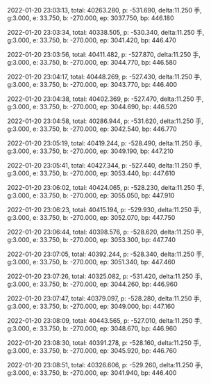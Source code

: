 2022-01-20 23:03:13, total: 40263.280, p: -531.690, delta:11.250 手, g:3.000, e: 33.750, b: -270.000, ep: 3037.750, bp: 446.180

2022-01-20 23:03:34, total: 40338.505, p: -530.340, delta:11.250 手, g:3.000, e: 33.750, b: -270.000, ep: 3041.420, bp: 446.470

2022-01-20 23:03:56, total: 40411.482, p: -527.870, delta:11.250 手, g:3.000, e: 33.750, b: -270.000, ep: 3044.770, bp: 446.580

2022-01-20 23:04:17, total: 40448.269, p: -527.430, delta:11.250 手, g:3.000, e: 33.750, b: -270.000, ep: 3043.770, bp: 446.400

2022-01-20 23:04:38, total: 40402.369, p: -527.470, delta:11.250 手, g:3.000, e: 33.750, b: -270.000, ep: 3044.690, bp: 446.520

2022-01-20 23:04:58, total: 40286.944, p: -531.620, delta:11.250 手, g:3.000, e: 33.750, b: -270.000, ep: 3042.540, bp: 446.770

2022-01-20 23:05:19, total: 40419.244, p: -528.490, delta:11.250 手, g:3.000, e: 33.750, b: -270.000, ep: 3049.190, bp: 447.210

2022-01-20 23:05:41, total: 40427.344, p: -527.440, delta:11.250 手, g:3.000, e: 33.750, b: -270.000, ep: 3053.440, bp: 447.610

2022-01-20 23:06:02, total: 40424.065, p: -528.230, delta:11.250 手, g:3.000, e: 33.750, b: -270.000, ep: 3055.050, bp: 447.910

2022-01-20 23:06:23, total: 40415.194, p: -529.930, delta:11.250 手, g:3.000, e: 33.750, b: -270.000, ep: 3052.070, bp: 447.750

2022-01-20 23:06:44, total: 40398.576, p: -528.620, delta:11.250 手, g:3.000, e: 33.750, b: -270.000, ep: 3053.300, bp: 447.740

2022-01-20 23:07:05, total: 40392.244, p: -528.340, delta:11.250 手, g:3.000, e: 33.750, b: -270.000, ep: 3051.340, bp: 447.460

2022-01-20 23:07:26, total: 40325.082, p: -531.420, delta:11.250 手, g:3.000, e: 33.750, b: -270.000, ep: 3044.260, bp: 446.960

2022-01-20 23:07:47, total: 40379.097, p: -528.280, delta:11.250 手, g:3.000, e: 33.750, b: -270.000, ep: 3049.000, bp: 447.160

2022-01-20 23:08:09, total: 40443.565, p: -527.010, delta:11.250 手, g:3.000, e: 33.750, b: -270.000, ep: 3048.670, bp: 446.960

2022-01-20 23:08:30, total: 40391.278, p: -528.160, delta:11.250 手, g:3.000, e: 33.750, b: -270.000, ep: 3045.920, bp: 446.760

2022-01-20 23:08:51, total: 40326.606, p: -529.260, delta:11.250 手, g:3.000, e: 33.750, b: -270.000, ep: 3041.940, bp: 446.400